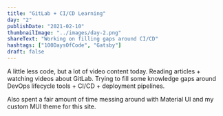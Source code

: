 ```yaml
---
title: "GitLab + CI/CD Learning"
day: "2"
publishDate: "2021-02-10"
thumbnailImage: "../images/day-2.png"
shareText: "Working on filling gaps around CI/CD"
hashtags: ["100DaysOfCode", "Gatsby"]
draft: false
---
```


A little less code, but a lot of video content today. Reading articles + watching videos about GitLab. Trying to fill some knowledge gaps around DevOps lifecycle tools + CI/CD + deployment pipelines.

Also spent a fair amount of time messing around with Material UI and my custom MUI theme for this site.
